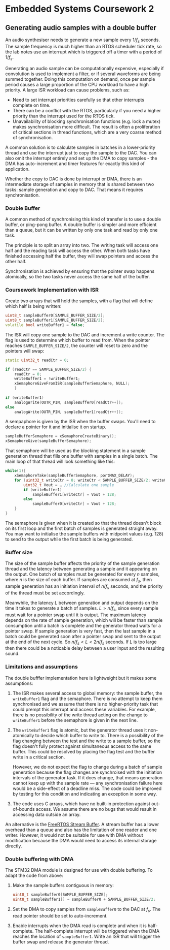 # Embedded Systems Coursework 2
## Generating audio samples with a double buffer

An audio synthesiser needs to generate a new sample every $1/f_s$ seconds.
The sample frequency is much higher than an RTOS scheduler tick rate, so the lab notes use an interrupt which is triggered off a timer with a period of $1/f_s$.

Generating an audio sample can be computationally expensive, especially if convolution is used to implement a filter, or if several waveforms are being summed together.
Doing this computation on demand, once per sample period causes a large proportion of the CPU workload to have a high priority.
A large ISR workload can cause problems, such as:

- Need to set interrupt priorities carefully so that other interrupts complete on time.
- There can be a conflict with the RTOS, particularly if you need a higher priority than the interrupt used for the RTOS tick.
- Unavailability of blocking synchronisation functions (e.g. lock a mutex) makes synchronisation more difficult.
  The result is often a proliferation of critical sections in thread functions, which are a very coarse method of synchronisation.
  
A common solution is to calculate samples in batches in a lower-priority thread and use the interrupt just to copy the sample to the DAC.
You can also omit the interrupt entirely and set up the DMA to copy samples - the DMA has auto-increment and timer features for exactly this kind of application.

Whether the copy to DAC is done by interrupt or DMA, there is an intermediate storage of samples in memory that is shared between two tasks: sample generation and copy to DAC.
That means it requires synchronisation.

### Double Buffer

A common method of synchronising this kind of transfer is to use a double buffer, or ping-pong buffer.
A double buffer is simpler and more efficient than a queue, but it can be written by only one task and read by only one task.

The principle is to split an array into two.
The writing task will access one half and the reading task will access the other.
When both tasks have finished accessing half the buffer, they will swap pointers and access the other half.

Synchronisation is achieved by ensuring that the pointer swap happens atomically, so the two tasks never access the same half of the buffer.

### Coursework Implementation with ISR

Create two arrays that will hold the samples, with a flag that will define which half is being written:

```c++
uint8_t sampleBuffer0[SAMPLE_BUFFER_SIZE/2];
uint8_t sampleBuffer1[SAMPLE_BUFFER_SIZE/2];
volatile bool writeBuffer1 = false;
```

The ISR will copy one sample to the DAC and increment a write counter.
The flag is used to determine which buffer to read from.
When the pointer reaches `SAMPLE_BUFFER_SIZE/2`, the counter will reset to zero and the pointers will swap:

```c++
static uint32_t readCtr = 0;

if (readCtr == SAMPLE_BUFFER_SIZE/2) {
	readCtr = 0;
	writeBuffer1 = !writeBuffer1;
	xSemaphoreGiveFromISR(sampleBufferSemaphore, NULL);
	}
	
if (writeBuffer1)
	analogWrite(OUTR_PIN, sampleBuffer0[readCtr++]);
else
	analogWrite(OUTR_PIN, sampleBuffer1[readCtr++]);
```

A sempaphore is given by the ISR when the buffer swaps.
You'll need to declare a pointer for it and initialise it on startup.

```c++
sampleBufferSemaphore = xSemaphoreCreateBinary();
xSemaphoreGive(sampleBufferSemaphore);
```

That semaphore will be used as the blocking statement in a sample generation thread that fills one buffer with samples in a single batch.
The main loop of that thread will look something like this:

```c++
while(1){
	xSemaphoreTake(sampleBufferSemaphore, portMAX_DELAY);
	for (uint32_t writeCtr = 0; writeCtr < SAMPLE_BUFFER_SIZE/2; writeCtr++) {
		uint32_t Vout = … //Calculate one sample
		if (writeBuffer1)
			sampleBuffer1[writeCtr] = Vout + 128;
		else
			sampleBuffer0[writeCtr] = Vout + 128;
	}
}
```

The semaphore is given when it is created so that the thread doesn't block on its first loop and the first batch of samples is generated straight away.
You may want to initialise the sample buffers with midpoint values (e.g. 128) to send to the output while the first batch is being generated.
	
### Buffer size
The size of the sample buffer affects the priority of the sample generation thread and the latency between generating a sample and it appearing on the output.
One batch of samples must be generated for every $n$ samples, where $n$ is the size of each buffer.
If samples are consumed at $f_s$, then sample generation has an initiation interval of $n/f_s$ seconds, and the priority of the thread must be set accordingly.

Meanwhile, the latency $L$ between generation and output depends on the time it takes to generate a batch of samples.
$L \gt n/f_s$, since every sample must wait for a pointer swap until it is output.
The maximum latency depends on the rate of sample generation, which will be faster than sample consumption until a batch is complete and the generator thread waits for a pointer swap.
If sample generation is very fast, then the last sample in a batch could be generated soon after a pointer swap and sent to the output at the end of the next cycle.
So $n/f_s\lt L \lt 2n/f_s$ seconds.
If $L$ is too large then there could be a noticable delay between a user input and the resulting sound.

### Limitations and assumptions
The double bufffer implementation here is lightweight but it makes some assumptions:
1.	The ISR makes several access to global memory: the sample buffer, the `writeBuffer1` flag and the semaphore.
	There is no attempt to keep them synchronised and we assume that there is no higher-priority task that could prempt this interrupt and access these variables.
	For example, there is no possibility of the write thread acting on the change to `writeBuffer1` before the semaphore is given in the next line.
2.	The `writeBuffer1` flag is atomic, but the generator thread uses it non-atomically to decide which buffer to write to.
	There is a possibility of the flag changing between the test and the write to a sample buffer, so the flag doesn't fully protect against simultaneous access to the same buffer.
	This could be resolved by placing the flag test and the buffer write in a critical section.
	
	However, we do not expect the flag to change during a batch of sample generation because the flag changes are synchroised with the initiation intervals of the generator task.
	If it does change, that means generation cannot keep up with the sample rate — any synchronisation failure here would be a side-effect of a deadline miss.
	The code could be improved by testing for this condition and indicating an exception in some way.
3. 	The code uses C arrays, which have no built-in protection against out-of-bounds access.
	We assume there are no bugs that would result in accessing data outside an array.

An alternative is the [FreeRTOS Stream Buffer](https://www.freertos.org/RTOS-stream-buffer-example.html).
A stream buffer has a lower overhead than a queue and also has the limitation of one reader and one writer.
However, it would not be suitable for use with DMA without modification because the DMA would need to access its internal storage directly.
	
### Double buffering with DMA
The STM32 DMA module is designed for use with double buffering.
To adapt the code from above:
1.	Make the sample buffers contiguous in memory:
	
	```c++
	uint8_t sampleBuffer0[SAMPLE_BUFFER_SIZE];
	uint8_t sampleBuffer1[] = sampleBuffer0 + SAMPLE_BUFFER_SIZE/2;
	```
2.	Set the DMA to copy samples from `sampleBuffer0` to the DAC at $f_s$.
	The read pointer should be set to auto-increment.
3.	Enable interrupts when the DMA read is complete and when it is half-complete.
	The half-complete interrupt will be triggered when the DMA reaches the location of `sampleBuffer1`.
	Write an ISR that will trigger the buffer swap and release the generator thread.


